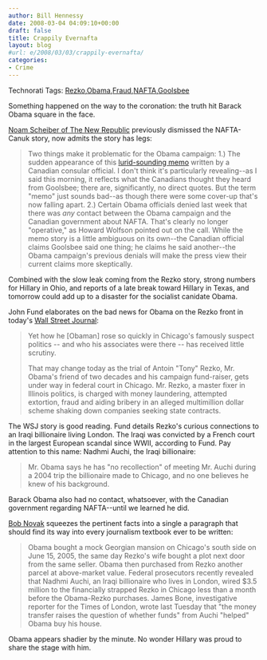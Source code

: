 ```yaml
---
author: Bill Hennessy
date: 2008-03-04 04:09:10+00:00
draft: false
title: Crappily Evernafta
layout: blog
#url: e/2008/03/03/crappily-evernafta/
categories:
- Crime
---
```


Technorati Tags: [Rezko](https://technorati.com/tags/Rezko),[Obama](https://technorati.com/tags/Obama),[Fraud](https://technorati.com/tags/Fraud),[NAFTA](https://technorati.com/tags/NAFTA),[Goolsbee](https://technorati.com/tags/Goolsbee)

 

 

Something happened on the way to the coronation: the truth hit Barack Obama square in the face.

 

[Noam Scheiber of The New Republic](https://blogs.tnr.com/tnr/blogs/the_stump/archive/2008/03/03/nafta-gate-take-two.aspx) previously dismissed the NAFTA-Canuk story, now admits the story has legs:

 

>   
> 
> Two things make it problematic for the Obama campaign: 1.) The sudden appearance of this [lurid-sounding memo](https://www.newsday.com/news/politics/wire/sns-ap-democrats-nafta,0,7542882.story) written by a Canadian consular official. I don't think it's particularly revealing--as I said this morning, it reflects what the Canadians thought they heard from Goolsbee; there are, significantly, no direct quotes. But the term "memo" just sounds bad--as though there were some cover-up that's now falling apart. 2.) Certain Obama officials denied last week that there was _any_ contact between the Obama campaign and the Canadian government about NAFTA. That's clearly no longer "operative," as Howard Wolfson pointed out on the call. While the memo story is a little ambiguous on its own--the Canadian official claims Goolsbee said one thing; he claims he said another--the Obama campaign's previous denials will make the press view their current claims more skeptically.
> 
> 

 

Combined with the slow leak coming from the Rezko story, strong numbers for Hillary in Ohio, and reports of a late break toward Hillary in Texas, and tomorrow could add up to a disaster for the socialist canidate Obama.

 

John Fund elaborates on the bad news for Obama on the Rezko front in today's [Wall Street Journal](https://online.wsj.com/article/SB120450564143806509.html?mod=opinion_main_commentaries):

 

>   
> 
> Yet how he [Obaman] rose so quickly in Chicago's famously suspect politics -- and who his associates were there -- has received little scrutiny.
> 
>    
> 
> That may change today as the trial of Antoin "Tony" Rezko, Mr. Obama's friend of two decades and his campaign fund-raiser, gets under way in federal court in Chicago. Mr. Rezko, a master fixer in Illinois politics, is charged with money laundering, attempted extortion, fraud and aiding bribery in an alleged multimillion dollar scheme shaking down companies seeking state contracts.
> 
> 

 

The WSJ story is good reading. Fund details Rezko's curious connections to an Iraqi billionaire living London. The Iraqi was convicted by a French court in the largest European scandal since WWII, according to Fund. Pay attention to this name: Nadhmi Auchi, the Iraqi billionaire:

 

>   
> 
> Mr. Obama says he has "no recollection" of meeting Mr. Auchi during a 2004 trip the billionaire made to Chicago, and no one believes he knew of his background. 
> 
> 

 

Barack Obama also had no contact, whatsoever, with the Canadian government regarding NAFTA--until we learned he did.

 

[Bob Novak](https://www.realclearpolitics.com/articles/2008/03/obamas_former_friend.html) squeezes the pertinent facts into a single a paragraph that should find its way into every journalism textbook ever to be written:

 

>   
> 
> Obama bought a mock Georgian mansion on Chicago's south side on June 15, 2005, the same day Rezko's wife bought a plot next door from the same seller. Obama then purchased from Rezko another parcel at above-market value. Federal prosecutors recently revealed that Nadhmi Auchi, an Iraqi billionaire who lives in London, wired $3.5 million to the financially strapped Rezko in Chicago less than a month before the Obama-Rezko purchases. James Bone, investigative reporter for the Times of London, wrote last Tuesday that "the money transfer raises the question of whether funds" from Auchi "helped" Obama buy his house.
> 
> 

 

Obama appears shadier by the minute. No wonder Hillary was proud to share the stage with him. 
